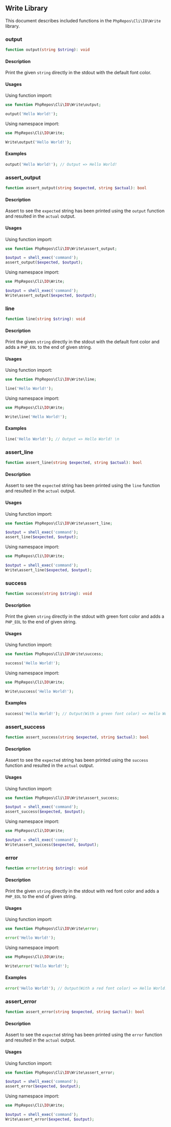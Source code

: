 ## Write Library

This document describes included functions in the `PhpRepos\Cli\IO\Write` library.

### output

```php
function output(string $string): void
```

#### Description

Print the given `string` directly in the stdout with the default font color.

#### Usages

Using function import:

```php
use function PhpRepos\Cli\IO\Write\output;

output('Hello World!');
```

Using namespace import:

```php
use PhpRepos\Cli\IO\Write;

Write\output('Hello World!');
```

#### Examples

```php
output('Hello World!'); // Output => Hello World! 
```

### assert_output

```php
function assert_output(string $expected, string $actual): bool
```

#### Description

Assert to see the `expected` string has been printed using the `output` function and resulted in the `actual` output.

#### Usages

Using function import:

```php
use function PhpRepos\Cli\IO\Write\assert_output;

$output = shell_exec('command');
assert_output($expected, $output);
```

Using namespace import:

```php
use PhpRepos\Cli\IO\Write;

$output = shell_exec('command');
Write\assert_output($expected, $output);
```

### line

```php
function line(string $string): void
```

#### Description

Print the given `string` directly in the stdout with the default font color and adds a `PHP_EOL` to the end of given string.

#### Usages

Using function import:

```php
use function PhpRepos\Cli\IO\Write\line;

line('Hello World!');
```

Using namespace import:

```php
use PhpRepos\Cli\IO\Write;

Write\line('Hello World!');
```

#### Examples

```php
line('Hello World!'); // Output => Hello World! \n
```

### assert_line

```php
function assert_line(string $expected, string $actual): bool
```

#### Description

Assert to see the `expected` string has been printed using the `line` function and resulted in the `actual` output.

#### Usages

Using function import:

```php
use function PhpRepos\Cli\IO\Write\assert_line;

$output = shell_exec('command');
assert_line($expected, $output);
```

Using namespace import:

```php
use PhpRepos\Cli\IO\Write;

$output = shell_exec('command');
Write\assert_line($expected, $output);
```

### success

```php
function success(string $string): void
```

#### Description

Print the given `string` directly in the stdout with green font color and adds a `PHP_EOL` to the end of given string.

#### Usages

Using function import:

```php
use function PhpRepos\Cli\IO\Write\success;

success('Hello World!');
```

Using namespace import:

```php
use PhpRepos\Cli\IO\Write;

Write\success('Hello World!');
```

#### Examples

```php
success('Hello World!'); // Output(With a green font color) => Hello World! \n
```

### assert_success

```php
function assert_success(string $expected, string $actual): bool
```

#### Description

Assert to see the `expected` string has been printed using the `success` function and resulted in the `actual` output.

#### Usages

Using function import:

```php
use function PhpRepos\Cli\IO\Write\assert_success;

$output = shell_exec('command');
assert_success($expected, $output);
```

Using namespace import:

```php
use PhpRepos\Cli\IO\Write;

$output = shell_exec('command');
Write\assert_success($expected, $output);
```

### error

```php
function error(string $string): void
```

#### Description

Print the given `string` directly in the stdout with red font color and adds a `PHP_EOL` to the end of given string.

#### Usages

Using function import:

```php
use function PhpRepos\Cli\IO\Write\error;

error('Hello World!');
```

Using namespace import:

```php
use PhpRepos\Cli\IO\Write;

Write\error('Hello World!');
```

#### Examples

```php
error('Hello World!'); // Output(With a red font color) => Hello World! \n
```

### assert_error

```php
function assert_error(string $expected, string $actual): bool
```

#### Description

Assert to see the `expected` string has been printed using the `error` function and resulted in the `actual` output.

#### Usages

Using function import:

```php
use function PhpRepos\Cli\IO\Write\assert_error;

$output = shell_exec('command');
assert_error($expected, $output);
```

Using namespace import:

```php
use PhpRepos\Cli\IO\Write;

$output = shell_exec('command');
Write\assert_error($expected, $output);
```
